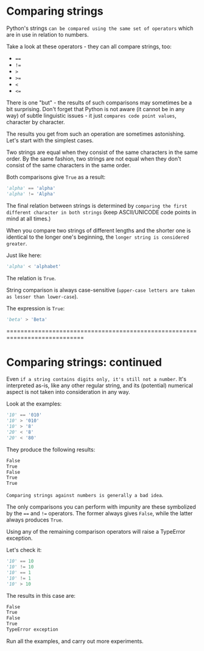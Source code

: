 # Comparing strings
Python's strings `can be compared using the same set of operators` which are in use in relation to numbers.

Take a look at these operators - they can all compare strings, too:

  - `==`
  - `!=`
  - `>`
  - `>=`
  - `<`
  - `<=`

There is one "but" - the results of such comparisons may sometimes be a bit surprising. Don't forget that Python is not aware (it cannot be in any way) of subtle linguistic issues - it just `compares code point values`, character by character.

The results you get from such an operation are sometimes astonishing. Let's start with the simplest cases.

Two strings are equal when they consist of the same characters in the same order. By the same fashion, two strings are not equal when they don't consist of the same characters in the same order.

Both comparisons give `True` as a result:
```py
'alpha' == 'alpha'
'alpha' != 'Alpha'
```

The final relation between strings is determined by `comparing the first different character in both strings` (keep ASCII/UNICODE code points in mind at all times.)

When you compare two strings of different lengths and the shorter one is identical to the longer one's beginning, the `longer string is considered greater`.

Just like here:
```py
'alpha' < 'alphabet'
```

The relation is `True`.

String comparison is always case-sensitive (`upper-case letters are taken as lesser than lower-case`).

The expression is `True`:
```py
'beta' > 'Beta'
```

============================================================================
# Comparing strings: continued
Even `if a string contains digits only, it's still not a number`. It's interpreted as-is, like any other regular string, and its (potential) numerical aspect is not taken into consideration in any way.

Look at the examples:
```py
'10' == '010'
'10' > '010'
'10' > '8'
'20' < '8'
'20' < '80'
```

They produce the following results:
```s
False
True
False
True
True
```

`Comparing strings against numbers is generally a bad idea`.

The only comparisons you can perform with impunity are these symbolized by the `==` and `!=` operators. The former always gives `False`, while the latter always produces `True`.

Using any of the remaining comparison operators will raise a TypeError exception.

Let's check it:
```py
'10' == 10
'10' != 10
'10' == 1
'10' != 1
'10' > 10
```

The results in this case are:
```s
False
True
False
True
TypeError exception
```

Run all the examples, and carry out more experiments.

